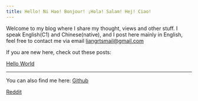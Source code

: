 ```yaml
---
title: Hello! Ni Hao! Bonjour! ¡Hola! Salam! Hej! Ciao!
---
```

Welcome to my blog where I share my thought, views and other stuff. I speak English(C1) and Chinese(native), and I post here mainly in English, feel free to contact me via email [liangrtsmail@gmail.com](mailto:liangrtsmail@gmail.com)


If you are new here, check out these posts:

[Hello World](Hello%20World.md)


***
You can also find me here:
[Github](https://github.com/RTLiang)

[Reddit](https://www.reddit.com/user/rtliang/)

